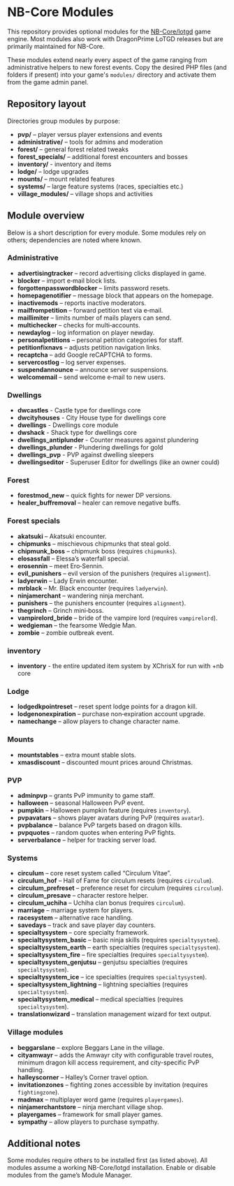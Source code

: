 # NB-Core Modules

This repository provides optional modules for the [NB-Core/lotgd](https://github.com/NB-Core/lotgd) game engine. Most modules also work with DragonPrime LoTGD releases but are primarily maintained for NB-Core.

These modules extend nearly every aspect of the game ranging from administrative helpers to new forest events. Copy the desired PHP files (and folders if present) into your game's `modules/` directory and activate them from the game admin panel.

## Repository layout

Directories group modules by purpose:

- **pvp/** – player versus player extensions and events
- **administrative/** – tools for admins and moderation
- **forest/** – general forest related tweaks
- **forest_specials/** – additional forest encounters and bosses
- **inventory/** - inventory and items 
- **lodge/** – lodge upgrades
- **mounts/** – mount related features
- **systems/** – large feature systems (races, specialties etc.)
- **village_modules/** – village shops and activities

## Module overview

Below is a short description for every module. Some modules rely on others; dependencies are noted where known.

### Administrative
- **advertisingtracker** – record advertising clicks displayed in game.
- **blocker** – import e‑mail block lists.
- **forgottenpasswordblocker** – limits password resets.
- **homepagenotifier** – message block that appears on the homepage.
- **inactivemods** – reports inactive moderators.
- **mailfrompetition** – forward petition text via e‑mail.
- **maillimiter** – limits number of mails players can send.
- **multichecker** – checks for multi‐accounts.
- **newdaylog** – log information on player newday.
- **personalpetitions** – personal petition categories for staff.
- **petitionfixnavs** – adjusts petition navigation links.
- **recaptcha** – add Google reCAPTCHA to forms.
- **servercostlog** – log server expenses.
- **suspendannounce** – announce server suspensions.
- **welcomemail** – send welcome e‑mail to new users.

### Dwellings
- **dwcastles** - Castle type for dwellings core
- **dwcityhouses** - City House type for dwellings core
- **dwellings** - Dwellings core module 
- **dwshack** - Shack type for dwellings core
- **dwellings_antiplunder** - Counter measures against plundering
- **dwellings_plunder** - Plundering dwellings for gold
- **dwellings_pvp** - PVP against dwelling sleepers
- **dwellingseditor** - Superuser Editor for dwellings (like an owner could)

### Forest
- **forestmod_new** – quick fights for newer DP versions.
- **healer_buffremoval** – healer can remove negative buffs.

### Forest specials
- **akatsuki** – Akatsuki encounter.
- **chipmunks** – mischievous chipmunks that steal gold.
- **chipmunk_boss** – chipmunk boss (requires `chipmunks`).
- **elosassfall** – Elessa’s waterfall special.
- **erosennin** – meet Ero‑Sennin.
- **evil_punishers** – evil version of the punishers (requires `alignment`).
- **ladyerwin** – Lady Erwin encounter.
- **mrblack** – Mr. Black encounter (requires `ladyerwin`).
- **ninjamerchant** – wandering ninja merchant.
- **punishers** – the punishers encounter (requires `alignment`).
- **thegrinch** – Grinch mini‑boss.
- **vampirelord_bride** – bride of the vampire lord (requires `vampirelord`).
- **wedgieman** – the fearsome Wedgie Man.
- **zombie** – zombie outbreak event.

### inventory
- **inventory** - the entire updated item system by XChrisX for run with +nb core

### Lodge
- **lodgedkpointreset** – reset spent lodge points for a dragon kill.
- **lodgenonexpiration** – purchase non‑expiration account upgrade.
- **namechange** – allow players to change character name.

### Mounts
- **mountstables** – extra mount stable slots.
- **xmasdiscount** – discounted mount prices around Christmas.

### PVP
- **adminpvp** – grants PvP immunity to game staff.
- **halloween** – seasonal Halloween PvP event.
- **pumpkin** – Halloween pumpkin feature (requires `inventory`).
- **pvpavatars** – shows player avatars during PvP (requires `avatar`).
- **pvpbalance** – balance PvP targets based on dragon kills.
- **pvpquotes** – random quotes when entering PvP fights.
- **serverbalance** – helper for tracking server load.

### Systems
- **circulum** – core reset system called “Circulum Vitae”.
- **circulum_hof** – Hall of Fame for circulum resets (requires `circulum`).
- **circulum_prefreset** – preference reset for circulum (requires `circulum`).
- **circulum_presave** – character restore helper.
- **circulum_uchiha** – Uchiha clan bonus (requires `circulum`).
- **marriage** – marriage system for players.
- **racesystem** – alternative race handling.
- **savedays** – track and save player day counters.
- **specialtysystem** – core specialty framework.
- **specialtysystem_basic** – basic ninja skills (requires `specialtysystem`).
- **specialtysystem_earth** – earth specialties (requires `specialtysystem`).
- **specialtysystem_fire** – fire specialties (requires `specialtysystem`).
- **specialtysystem_genjutsu** – genjutsu specialties (requires `specialtysystem`).
- **specialtysystem_ice** – ice specialties (requires `specialtysystem`).
- **specialtysystem_lightning** – lightning specialties (requires `specialtysystem`).
- **specialtysystem_medical** – medical specialties (requires `specialtysystem`).
- **translationwizard** – translation management wizard for text output.

### Village modules
- **beggarslane** – explore Beggars Lane in the village.
- **cityamwayr** – adds the Amwayr city with configurable travel routes, minimum dragon kill access requirement, and city-specific PvP handling.
- **halleyscorner** – Halley’s Corner travel option.
- **invitationzones** – fighting zones accessible by invitation (requires `fightingzone`).
- **madmax** – multiplayer word game (requires `playergames`).
- **ninjamerchantstore** – ninja merchant village shop.
- **playergames** – framework for small player games.
- **sympathy** – allow players to purchase sympathy.

## Additional notes

Some modules require others to be installed first (as listed above). All modules assume a working NB-Core/lotgd installation. Enable or disable modules from the game’s Module Manager.
